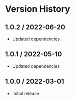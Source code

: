 # Version History

## 1.0.2 / 2022-06-20

- Updated dependencies

## 1.0.1 / 2022-05-10

- Updated dependencies

## 1.0.0 / 2022-03-01

- Initial release
